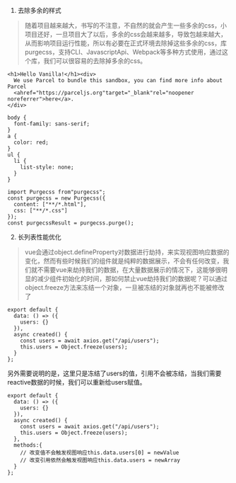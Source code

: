 1. 去除多余的样式

> 随着项目越来越大，书写的不注意，不自然的就会产生一些多余的css，小项目还好，一旦项目大了以后，多余的css会越来越多，导致包越来越大，从而影响项目运行性能，所以有必要在正式环境去除掉这些多余的css，库purgecss，支持CLI、JavascriptApi、Webpack等多种方式使用，通过这个库，我们可以很容易的去除掉多余的css。
```
<h1>Hello Vanilla!</h1><div>
  We use Parcel to bundle this sandbox, you can find more info about Parcel
  <ahref="https://parceljs.org"target="_blank"rel="noopener noreferrer">here</a>.
</div>

body {
  font-family: sans-serif;
}
a {
  color: red;
}
ul {
  li {
    list-style: none;
  }
}
```
```
import Purgecss from"purgecss";
const purgecss = new Purgecss({
  content: ["**/*.html"],
  css: ["**/*.css"]
});
const purgecssResult = purgecss.purge();
```

2. 长列表性能优化
> vue会通过object.defineProperty对数据进行劫持，来实现视图响应数据的变化，然而有些时候我们的组件就是纯粹的数据展示，不会有任何改变，我们就不需要vue来劫持我们的数据，在大量数据展示的情况下，这能够很明显的减少组件初始化的时间，那如何禁止vue劫持我们的数据呢？可以通过object.freeze方法来冻结一个对象，一旦被冻结的对象就再也不能被修改了
```
export default {
  data: () => ({
    users: {}
  }),
  async created() {
    const users = await axios.get("/api/users");
    this.users = Object.freeze(users);
  }
};
```
另外需要说明的是，这里只是冻结了users的值，引用不会被冻结，当我们需要reactive数据的时候，我们可以重新给users赋值。
```
export default {
  data: () => ({
    users: {}
  }),
  async created() {
    const users = await axios.get("/api/users");
    this.users = Object.freeze(users);
  },
  methods:{
    // 改变值不会触发视图响应this.data.users[0] = newValue
    // 改变引用依然会触发视图响应this.data.users = newArray
  }
};
```